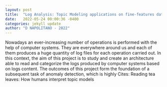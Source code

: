 ```yaml
---
layout: post
title:  "Log Analysis: Topic Modeling applications on fine-features data processing system"
date:   2022-05-24 00:00:36 -0400
categories: jekyll update
author: "D NAPOLITANO - 2022"
---
```

Nowadays an ever-increasing number of operations is performed with the help of computer systems. They are everywhere around us and each of them produces a huge quantity of log files for each operation carried out. In this context, the aim of this project is to study and create an architecture able to read and categorize the logs produced by computer systems based on logs content. The outcomes of this project form the foundation of a subsequent task of anomaly detection, which is highly  Cites: Reading tea leaves: How humans interpret topic models